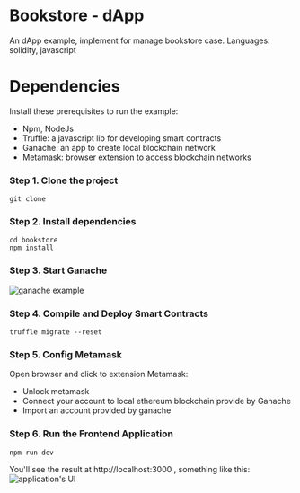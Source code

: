 # Bookstore - dApp
An dApp example, implement for manage bookstore case.
Languages: solidity, javascript

# Dependencies
Install these prerequisites to run the example:
 - Npm, NodeJs
 - Truffle: a javascript lib for developing smart contracts
 - Ganache: an app to create local blockchain network
 - Metamask: browser extension to access blockchain networks

### Step 1. Clone the project
```
git clone 
```
### Step 2. Install dependencies
```
cd bookstore
npm install
```
### Step 3. Start Ganache
![ganache example](https://drive.google.com/file/d/15GvwAluTw9R8Q57Kvh6M5Iur7j9v19Ft/view?usp=sharing)
### Step 4. Compile and Deploy Smart Contracts
```
truffle migrate --reset
```
### Step 5. Config Metamask
Open browser and click to extension Metamask:
 - Unlock metamask
 - Connect your account to local ethereum blockchain provide by Ganache
 - Import an account provided by ganache
### Step 6. Run the Frontend Application
```
npm run dev
```
You'll see the result at http://localhost:3000 , something like this:
![application's UI](https://drive.google.com/file/d/1abpnNRXyqQxJfqA_W_bcgXKZ0oFrG9tt/view?usp=sharing)
